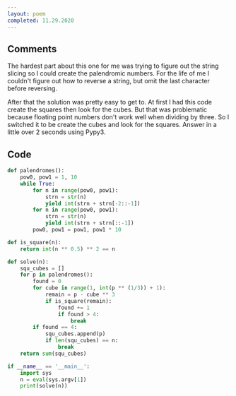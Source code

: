 ```yaml
---
layout: poem
completed: 11.29.2020
---
```


## Comments

The hardest part about this one for me was trying to figure out the string
slicing so I could create the palendromic numbers.  For the life of me I
couldn't figure out how to reverse a string, but omit the last character before
reversing.

After that the solution was pretty easy to get to.  At first I had this code
create the squares then look for the cubes.  But that was problematic because
floating point numbers don't work well when dividing by three.  So I switched
it to be create the cubes and look for the squares.  Answer in a little over 2
seconds using Pypy3.

## Code

```python
def palendromes():
    pow0, pow1 = 1, 10
    while True:
        for n in range(pow0, pow1):
            strn = str(n)
            yield int(strn + strn[-2::-1])
        for n in range(pow0, pow1):
            strn = str(n)
            yield int(strn + strn[::-1])
        pow0, pow1 = pow1, pow1 * 10

def is_square(n):
    return int(n ** 0.5) ** 2 == n

def solve(n):
    squ_cubes = []
    for p in palendromes():
        found = 0
        for cube in range(1, int(p ** (1/3)) + 1):
            remain = p - cube ** 3
            if is_square(remain):
                found += 1
                if found > 4:
                    break
        if found == 4:
            squ_cubes.append(p)
            if len(squ_cubes) == n:
                break
    return sum(squ_cubes)

if __name__ == '__main__':
    import sys
    n = eval(sys.argv[1])
    print(solve(n))
```
